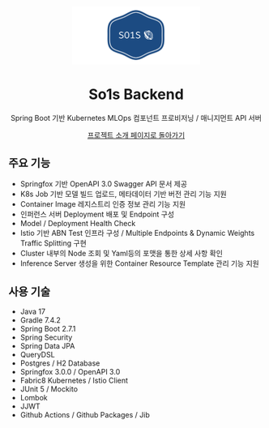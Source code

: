 <div align="center">

<img src="https://raw.githubusercontent.com/so1s/.github/main/static/logo.png" alt="So1s Logo" width="50%" />

# So1s Backend

Spring Boot 기반 Kubernetes MLOps 컴포넌트 프로비저닝 / 매니지먼트 API 서버

[프로젝트 소개 페이지로 돌아가기](https://github.com/so1s)

</div>

## 주요 기능

- Springfox 기반 OpenAPI 3.0 Swagger API 문서 제공
- K8s Job 기반 모델 빌드 업로드, 메타데이터 기반 버전 관리 기능 지원
- Container Image 레지스트리 인증 정보 관리 기능 지원
- 인퍼런스 서버 Deployment 배포 및 Endpoint 구성
- Model / Deployment Health Check
- Istio 기반 ABN Test 인프라 구성 / Multiple Endpoints & Dynamic Weights Traffic Splitting 구현
- Cluster 내부의 Node 조회 및 Yaml등의 포맷을 통한 상세 사항 확인
- Inference Server 생성을 위한 Container Resource Template 관리 기능 지원

## 사용 기술

- Java 17
- Gradle 7.4.2
- Spring Boot 2.7.1
- Spring Security
- Spring Data JPA
- QueryDSL
- Postgres / H2 Database
- Springfox 3.0.0 / OpenAPI 3.0
- Fabric8 Kubernetes / Istio Client
- JUnit 5 / Mockito
- Lombok
- JJWT
- Github Actions / Github Packages / Jib
